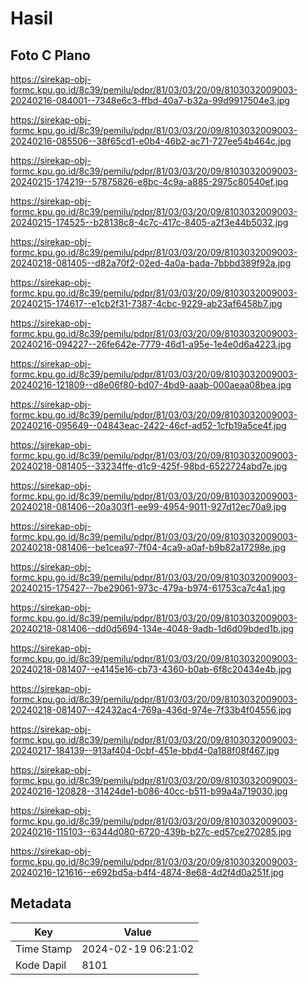 # Hasil

## Foto C Plano

https://sirekap-obj-formc.kpu.go.id/8c39/pemilu/pdpr/81/03/03/20/09/8103032009003-20240216-084001--7348e6c3-ffbd-40a7-b32a-99d9917504e3.jpg

https://sirekap-obj-formc.kpu.go.id/8c39/pemilu/pdpr/81/03/03/20/09/8103032009003-20240216-085506--38f65cd1-e0b4-46b2-ac71-727ee54b464c.jpg

https://sirekap-obj-formc.kpu.go.id/8c39/pemilu/pdpr/81/03/03/20/09/8103032009003-20240215-174219--57875826-e8bc-4c9a-a885-2975c80540ef.jpg

https://sirekap-obj-formc.kpu.go.id/8c39/pemilu/pdpr/81/03/03/20/09/8103032009003-20240215-174525--b28138c8-4c7c-417c-8405-a2f3e44b5032.jpg

https://sirekap-obj-formc.kpu.go.id/8c39/pemilu/pdpr/81/03/03/20/09/8103032009003-20240218-081405--d82a70f2-02ed-4a0a-bada-7bbbd389f92a.jpg

https://sirekap-obj-formc.kpu.go.id/8c39/pemilu/pdpr/81/03/03/20/09/8103032009003-20240215-174617--e1cb2f31-7387-4cbc-9229-ab23af6458b7.jpg

https://sirekap-obj-formc.kpu.go.id/8c39/pemilu/pdpr/81/03/03/20/09/8103032009003-20240216-094227--26fe642e-7779-46d1-a95e-1e4e0d6a4223.jpg

https://sirekap-obj-formc.kpu.go.id/8c39/pemilu/pdpr/81/03/03/20/09/8103032009003-20240216-121809--d8e06f80-bd07-4bd9-aaab-000aeaa08bea.jpg

https://sirekap-obj-formc.kpu.go.id/8c39/pemilu/pdpr/81/03/03/20/09/8103032009003-20240216-095649--04843eac-2422-46cf-ad52-1cfb19a5ce4f.jpg

https://sirekap-obj-formc.kpu.go.id/8c39/pemilu/pdpr/81/03/03/20/09/8103032009003-20240218-081405--33234ffe-d1c9-425f-98bd-6522724abd7e.jpg

https://sirekap-obj-formc.kpu.go.id/8c39/pemilu/pdpr/81/03/03/20/09/8103032009003-20240218-081406--20a303f1-ee99-4954-9011-927d12ec70a9.jpg

https://sirekap-obj-formc.kpu.go.id/8c39/pemilu/pdpr/81/03/03/20/09/8103032009003-20240218-081406--be1cea97-7f04-4ca9-a0af-b9b82a17298e.jpg

https://sirekap-obj-formc.kpu.go.id/8c39/pemilu/pdpr/81/03/03/20/09/8103032009003-20240215-175427--7be29061-973c-479a-b974-61753ca7c4a1.jpg

https://sirekap-obj-formc.kpu.go.id/8c39/pemilu/pdpr/81/03/03/20/09/8103032009003-20240218-081406--dd0d5694-134e-4048-9adb-1d6d09bded1b.jpg

https://sirekap-obj-formc.kpu.go.id/8c39/pemilu/pdpr/81/03/03/20/09/8103032009003-20240218-081407--e4145e16-cb73-4360-b0ab-6f8c20434e4b.jpg

https://sirekap-obj-formc.kpu.go.id/8c39/pemilu/pdpr/81/03/03/20/09/8103032009003-20240218-081407--42432ac4-769a-436d-974e-7f33b4f04556.jpg

https://sirekap-obj-formc.kpu.go.id/8c39/pemilu/pdpr/81/03/03/20/09/8103032009003-20240217-184139--913af404-0cbf-451e-bbd4-0a188f08f467.jpg

https://sirekap-obj-formc.kpu.go.id/8c39/pemilu/pdpr/81/03/03/20/09/8103032009003-20240216-120828--31424de1-b086-40cc-b511-b99a4a719030.jpg

https://sirekap-obj-formc.kpu.go.id/8c39/pemilu/pdpr/81/03/03/20/09/8103032009003-20240216-115103--6344d080-6720-439b-b27c-ed57ce270285.jpg

https://sirekap-obj-formc.kpu.go.id/8c39/pemilu/pdpr/81/03/03/20/09/8103032009003-20240216-121616--e692bd5a-b4f4-4874-8e68-4d2f4d0a251f.jpg


## Metadata

| Key        | Value               |
| ---------- | ------------------- |
| Time Stamp | 2024-02-19 06:21:02 |
| Kode Dapil | 8101                |



